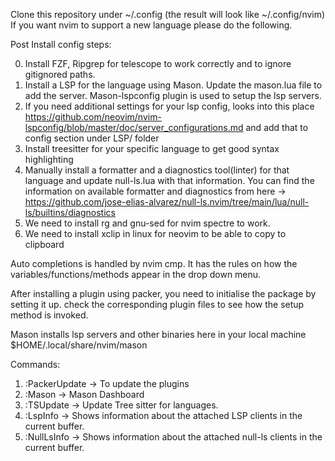 Clone this repository under ~/.config (the result will look like ~/.config/nvim)
If you want nvim to support a new language please do the following.

Post Install config steps:

0. Install FZF, Ripgrep for telescope to work correctly and to ignore gitignored paths.
1. Install a LSP for the language using Mason. Update the mason.lua file to add the server. Mason-lspconfig plugin is
   used to setup the lsp servers.
2. If you need additional settings for your lsp config, looks into this place https://github.com/neovim/nvim-lspconfig/blob/master/doc/server_configurations.md
   and add that to config section under LSP/ folder
3. Install treesitter for your specific language to get good syntax highlighting
4. Manually install a formatter and a diagnostics tool(linter) for that language and update null-ls.lua with
   that information. You can find the information on available formatter and diagnostics from here -> https://github.com/jose-elias-alvarez/null-ls.nvim/tree/main/lua/null-ls/builtins/diagnostics
5. We need to install rg and gnu-sed for nvim spectre to work.
6. We need to install xclip in linux for neovim to be able to copy to clipboard

Auto completions is handled by nvim cmp. It has the rules on how the variables/functions/methods appear in the drop down
menu.

After installing a plugin using packer, you need to initialise the package by setting it up. check the corresponding plugin files
to see how the setup method is invoked.

Mason installs lsp servers and other binaries here in your local machine $HOME/.local/share/nvim/mason

Commands:

1. :PackerUpdate -> To update the plugins
2. :Mason -> Mason Dashboard
3. :TSUpdate -> Update Tree sitter for languages.
4. :LspInfo -> Shows information about the attached LSP clients in the current buffer.
5. :NullLsInfo -> Shows information about the attached null-ls clients in the current buffer.

